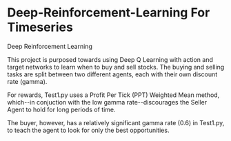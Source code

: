 # Deep-Reinforcement-Learning For Timeseries
Deep Reinforcement Learning


This project is purposed towards using Deep Q Learning with action and target networks to learn when to buy and sell stocks. The buying and selling tasks are split between two different agents, each with their own discount rate (gamma). 

For rewards, Test1.py uses a Profit Per Tick (PPT) Weighted Mean method, which--in conjuction with the low gamma rate--discourages the Seller Agent to hold for long periods of time.

The buyer, however, has a relatively significant gamma rate (0.6) in Test1.py, to teach the agent to look for only the best opportunities. 
